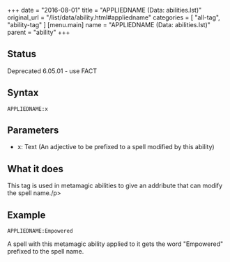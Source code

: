+++
date = "2016-08-01"
title = "APPLIEDNAME (Data: abilities.lst)"
original_url = "/list/data/ability.html#appliedname"
categories = [ "all-tag", "ability-tag" ]
[menu.main]
    name = "APPLIEDNAME (Data: abilities.lst)"
    parent = "ability"
+++

## Status

Deprecated 6.05.01 - use FACT

## Syntax

`APPLIEDNAME:x`

## Parameters

-   x: Text (An adjective to be prefixed to a spell
    modified by this ability)



What it does
------------

This tag is used in metamagic abilities to give an addribute that can
modify the spell name./p&gt;

Example
-------

`APPLIEDNAME:Empowered`

A spell with this metamagic ability applied to it gets the word
"Empowered" prefixed to the spell name.

